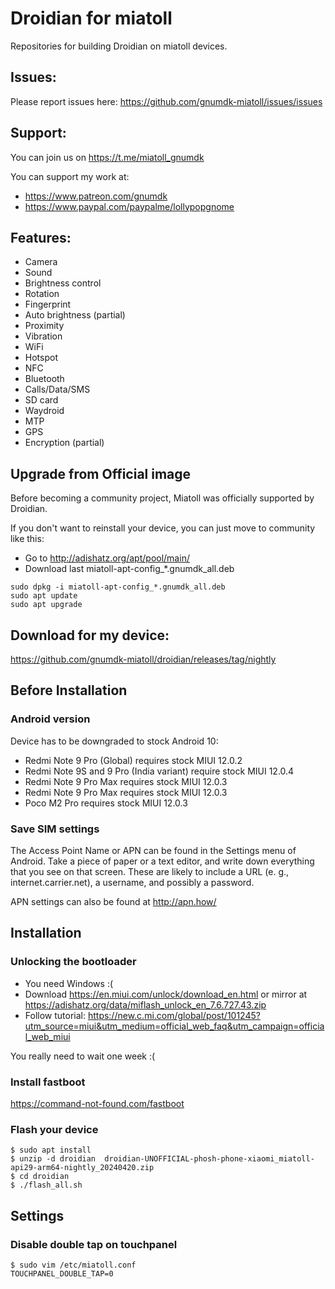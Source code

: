 # Droidian for miatoll

Repositories for building Droidian on miatoll devices.

## Issues:

Please report issues here: https://github.com/gnumdk-miatoll/issues/issues

## Support:

You can join us on https://t.me/miatoll_gnumdk

You can support my work at:
- https://www.patreon.com/gnumdk
- https://www.paypal.com/paypalme/lollypopgnome

## Features:
* Camera
* Sound
* Brightness control
* Rotation
* Fingerprint
* Auto brightness (partial)
* Proximity
* Vibration
* WiFi
* Hotspot
* NFC
* Bluetooth
* Calls/Data/SMS
* SD card
* Waydroid
* MTP
* GPS
* Encryption (partial)
  
## Upgrade from Official image
Before becoming a community project, Miatoll was officially supported by Droidian.

If you don't want to reinstall your device, you can just move to community like this:
* Go to http://adishatz.org/apt/pool/main/
* Download last miatoll-apt-config_*.gnumdk_all.deb
  
```
sudo dpkg -i miatoll-apt-config_*.gnumdk_all.deb
sudo apt update
sudo apt upgrade
```

## Download for my device:

https://github.com/gnumdk-miatoll/droidian/releases/tag/nightly

## Before Installation
### Android version
Device has to be downgraded to stock Android 10:
* Redmi Note 9 Pro (Global) requires stock MIUI 12.0.2
* Redmi Note 9S and 9 Pro (India variant) require stock MIUI 12.0.4
* Redmi Note 9 Pro Max requires stock MIUI 12.0.3
* Redmi Note 9 Pro Max requires stock MIUI 12.0.3
* Poco M2 Pro requires stock MIUI 12.0.3
 
### Save SIM settings

The Access Point Name or APN can be found in the Settings menu of Android.
Take a piece of paper or a text editor, and write down everything that you see on that screen.
These are likely to include a URL (e. g., internet.carrier.net), a username, and possibly a password.

APN settings can also be found at http://apn.how/

## Installation
### Unlocking the bootloader
* You need Windows :(
* Download https://en.miui.com/unlock/download_en.html or mirror at https://adishatz.org/data/miflash_unlock_en_7.6.727.43.zip
* Follow tutorial: https://new.c.mi.com/global/post/101245?utm_source=miui&utm_medium=official_web_faq&utm_campaign=official_web_miui

You really need to wait one week :(

### Install fastboot

https://command-not-found.com/fastboot

### Flash your device
```
$ sudo apt install 
$ unzip -d droidian  droidian-UNOFFICIAL-phosh-phone-xiaomi_miatoll-api29-arm64-nightly_20240420.zip 
$ cd droidian
$ ./flash_all.sh
```

## Settings 
### Disable double tap on touchpanel
```
$ sudo vim /etc/miatoll.conf 
TOUCHPANEL_DOUBLE_TAP=0
```
